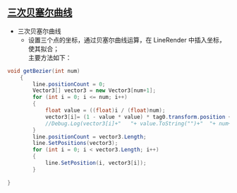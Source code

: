 ## [三次贝塞尔曲线](https://github.com/DarkingForUnity/EditorTools/tree/master/Assets/Tools_DK/Json)
* 三次贝塞尔曲线
	* 设置三个点的坐标，通过贝塞尔曲线运算，在 LineRender 中插入坐标，使其拟合；<br> 
主要方法如下：<br>

```C#
void getBezier(int num)
    {
        line.positionCount = 0;
        Vector3[] vector3 = new Vector3[num+1];
        for (int i = 0; i <= num; i++)
        {
            float value = ((float)i / (float)num);
            vector3[i]= (1 - value * value) * tag0.transform.position + 2 * value * (1 - value) * tag1.transform.position + value * value * tag2.transform.position;
            //Debug.Log(vector3[i]+"   "+ value.ToString("")+"  "+ num+ "  " + i);
        }
        line.positionCount = vector3.Length;
        line.SetPositions(vector3);
        for (int i = 0; i < vector3.Length; i++)
        {
            line.SetPosition(i, vector3[i]);
        }
        
}
```
